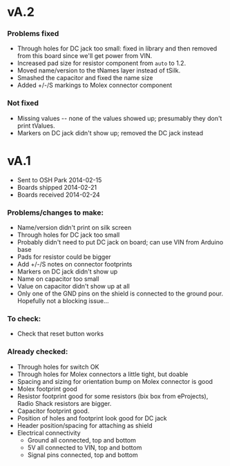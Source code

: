 # vA.2

### Problems fixed
- Through holes for DC jack too small: fixed in library and then removed from this board since we'll get power from VIN.
- Increased pad size for resistor component from `auto` to 1.2.
- Moved name/version to the tNames layer instead of tSilk.
- Smashed the capacitor and fixed the name size
- Added +/-/S markings to Molex connector component

### Not fixed
- Missing values -- none of the values showed up; presumably they don't print tValues.
- Markers on DC jack didn't show up; removed the DC jack instead

# vA.1

- Sent to OSH Park 2014-02-15
- Boards shipped 2014-02-21
- Boards received 2014-02-24

### Problems/changes to make:
- Name/version didn't print on silk screen
- Through holes for DC jack too small
- Probably didn't need to put DC jack on board; can use VIN from Arduino base
- Pads for resistor could be bigger
- Add +/-/S notes on connector footprints
- Markers on DC jack didn't show up
- Name on capacitor too small
- Value on capacitor didn't show up at all
- Only one of the GND pins on the shield is connected to the ground pour. Hopefully not a blocking issue...

### To check:
  
- Check that reset button works
	
### Already checked:
- Through holes for switch OK
- Through holes for Molex connectors a little tight, but doable
- Spacing and sizing for orientation bump on Molex connector is good
- Molex footprint good
- Resistor footprint good for some resistors (bix box from eProjects), Radio Shack resistors are bigger.
- Capacitor footprint good.
- Position of holes and footprint look good for DC jack
- Header position/spacing for attaching as shield
- Electrical connectivity
  - Ground all connected, top and bottom
  - 5V all connected to VIN, top and bottom
  - Signal pins connected, top and bottom
